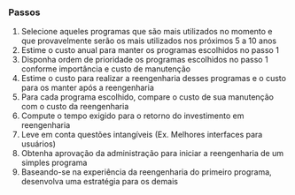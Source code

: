 ### Passos
1. Selecione aqueles programas que são mais utilizados no momento e que provavelmente serão os mais utilizados nos próximos 5 a 10 anos
2. Estime o custo anual para manter os programas escolhidos no passo 1
3. Disponha ordem de prioridade os programas escolhidos no passo 1 conforme importância e custo de manutenção
4. Estime o custo para realizar a reengenharia desses programas e o custo para os manter após a reengenharia
5. Para cada programa escolhido, compare o custo de sua manutenção com o custo da reengenharia
6. Compute o tempo exigido para o retorno do investimento em reengenharia
7. Leve em conta questões intangíveis (Ex. Melhores interfaces para usuários)
8. Obtenha aprovação da administração para iniciar a reengenharia de um simples programa
9. Baseando-se na experiência da reengenharia do primeiro programa, desenvolva uma estratégia para os demais
